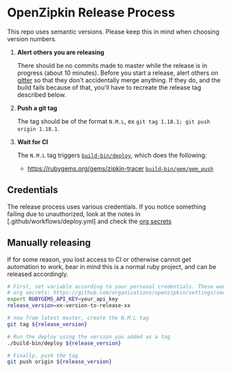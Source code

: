 # OpenZipkin Release Process

This repo uses semantic versions. Please keep this in mind when choosing version numbers.

1. **Alert others you are releasing**

   There should be no commits made to master while the release is in progress (about 10 minutes). Before you start
   a release, alert others on [gitter](https://gitter.im/openzipkin/zipkin) so that they don't accidentally merge
   anything. If they do, and the build fails because of that, you'll have to recreate the release tag described below.

1. **Push a git tag**

   The tag should be of the format `N.M.L`, ex `git tag 1.18.1; git push origin 1.18.1`.

1. **Wait for CI**

   The `N.M.L` tag triggers [`build-bin/deploy`](build-bin/deploy), which does the following:
     * https://rubygems.org/gems/zipkin-tracer [`build-bin/gem/gem_push`](build-bin/gem/gem_push)

## Credentials

The release process uses various credentials. If you notice something failing due to unauthorized,
look at the notes in [.github/workflows/deploy.yml] and check the [org secrets](https://github.com/organizations/openzipkin/settings/secrets/actions)

## Manually releasing

If for some reason, you lost access to CI or otherwise cannot get automation to work, bear in mind
this is a normal ruby project, and can be released accordingly.

```bash
# First, set variable according to your personal credentials. These would normally be assigned as
# org secrets: https://github.com/organizations/openzipkin/settings/secrets/actions
export RUBYGEMS_API_KEY=your_api_key
release_version=xx-version-to-release-xx

# now from latest master, create the N.M.L tag
git tag ${release_version}

# Run the deploy using the version you added as a tag
./build-bin/deploy ${release_version}

# Finally, push the tag
git push origin ${release_version}
```
